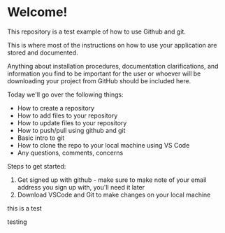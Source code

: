 # Welcome!

This repository is a test example of how to use Github and git.

This is where most of the instructions on how to use your application are stored and documented.

Anything about installation procedures, documentation clarifications, and information you find to be important for the user or whoever will be downloading your project from GitHub should be included here.

Today we'll go over the following things:
 - How to create a repository
 - How to add files to your repository
 - How to update files to your repository
 - How to push/pull using github and git
 - Basic intro to git
 - How to clone the repo to your local machine using VS Code
 - Any questions, comments, concerns

 Steps to get started:
 1. Get signed up with github - make sure to make note of your email address you sign up with, you'll need it later
 2. Download VSCode and Git to make changes on your local machine


 this is a test
 
 testing

